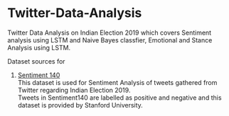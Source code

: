 # Twitter-Data-Analysis
Twitter Data Analysis on Indian Election 2019 which covers Sentiment analysis using LSTM and Naive Bayes classfier, Emotional and Stance Analysis using LSTM.

Dataset sources for </br>
1. [Sentiment 140](http://help.sentiment140.com/for-students) </br>
This dataset is used for Sentiment Analysis of tweets gathered from Twitter regarding Indian Election 2019. </br>
Tweets in Sentiment140 are labelled as positive and negative and this dataset is provided by Stanford University.
